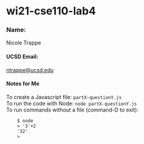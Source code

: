 # wi21-cse110-lab4

### Name: 
Nicole Trappe

#### UCSD Email:
ntrappe@ucsd.edu

#### Notes for Me
To create a Javascript file: `partX-questionY.js` <br/>
To run the code with Node: `node partX-questionY.js` <br/>
To run commands without a file (command-D to exit): <br/>
```vim
    $ node
    > '3'+2
    '32'
    >
```
